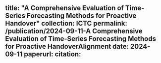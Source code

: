 title: "A Comprehensive Evaluation of Time-Series
Forecasting Methods for Proactive Handover"
collection: ICTC
permalink: /publication/2024-09-11-A Comprehensive Evaluation of Time-Series Forecasting Methods for Proactive HandoverAlignment
date: 2024-09-11
paperurl: 
citation: 
---